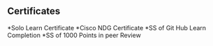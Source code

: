 ## Certificates
   *Solo Learn Certificate
   *Cisco NDG Certificate
   *SS of Git Hub Learn Completion
   *SS of 1000 Points in peer Review